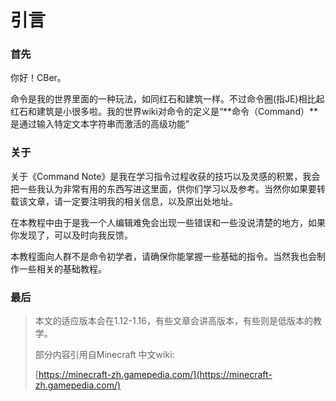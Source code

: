 # 引言

### 首先

你好！CBer。

命令是我的世界里面的一种玩法，如同红石和建筑一样。不过命令圈(指JE)相比起红石和建筑是小很多啦。我的世界wiki对命令的定义是“**命令（Command）**是通过输入特定文本字符串而激活的高级功能”

### 关于

关于《Command Note》是我在学习指令过程收获的技巧以及灵感的积累，我会把一些我认为非常有用的东西写进这里面，供你们学习以及参考。当然你如果要转载该文章，请一定要注明我的相关信息，以及原出处地址。

在本教程中由于是我一个人编辑难免会出现一些错误和一些没说清楚的地方，如果你发现了，可以及时向我反馈。

本教程面向人群不是命令初学者，请确保你能掌握一些基础的指令。当然我也会制作一些相关的基础教程。

### 最后

> 本文的适应版本会在1.12-1.16，有些文章会讲高版本，有些则是低版本的教学。
>
> 部分内容引用自Minecraft 中文wiki:
>
> [https://minecraft-zh.gamepedia.com/](https://minecraft-zh.gamepedia.com/)

